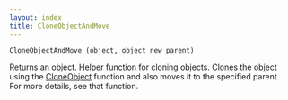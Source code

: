 ```yaml
---
layout: index
title: CloneObjectAndMove
---
```


    CloneObjectAndMove (object, object new parent)

Returns an [object](../../types/object.html). Helper function for cloning objects. Clones the object using the [CloneObject](cloneobject.html) function and also moves it to the specified parent. For more details, see that function.
